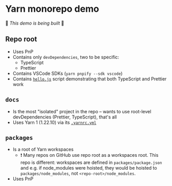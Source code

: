 # Yarn monorepo demo

🚧 _This demo is being built_ 🚧

## Repo root

- Uses PnP
- Contains only `devDependencies`, two to be specific:
    - TypeScript
    - Prettier
- Contains VSCode SDKs (`yarn pnpify --sdk vscode`)
- Contains [`hello.js`](hello.js) script demonstrating that both TypeScript and Prettier work

## `docs`

- Is the most "isolated" project in the repo – wants to use root-level devDependencies (Prettier, TypeScript), that's all
- Uses Yarn 1 (1.22.10) via its [`.yarnrc.yml`](docs/.yarnrc.yml)

## `packages`

- Is a root of Yarn workspaces
    - ❗️ Many repos on GitHub use repo root as a workspaces root. This repo is different: workspaces are defined in `packages/package.json` and e.g. if node_modules were hoisted, they would be hoisted to `packages/node_modules`, not `<repo-root>/node_modules`.
- Uses PnP
